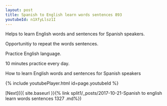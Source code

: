 ```yaml
---
layout: post
title: Spanish to English learn words sentences 893 
youtubeId: n1XfyLlsz1I
---
```

 
 
Helps to learn English words and sentences for Spanish speakers.

Opportunitiy to repeat the words sentences. 

Practice English language. 
 
10 minutes practice every day. 
 
How to learn English words and sentences for Spanish speakers 
 
{% include youtubePlayer.html id=page.youtubeId %}
 
 
[Next]({{ site.baseurl }}{% link  split1/_posts/2017-10-21-Spanish to english learn words sentences 1327 .md%})
 
